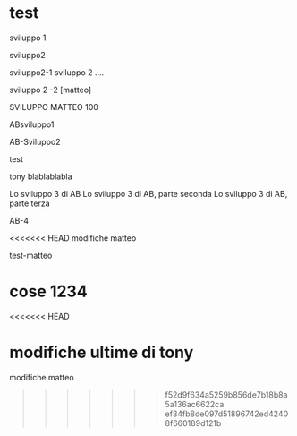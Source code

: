 # test

 sviluppo 1


 sviluppo2

 
 sviluppo2-1
 sviluppo 2 ....
 
  sviluppo 2 -2 [matteo] 
  
  SVILUPPO MATTEO 100
 
 ABsviluppo1
 
 AB-Sviluppo2
 
test

tony blablablabla


Lo sviluppo 3 di AB
Lo sviluppo 3 di AB, parte seconda
Lo sviluppo 3 di AB, parte terza

AB-4


<<<<<<< HEAD
modifiche matteo

test-matteo

cose 1234
=======
<<<<<<< HEAD

modifiche ultime di tony
=======
modifiche matteo
>>>>>>> f52d9f634a5259b856de7b18b8a5a136ac6622ca
>>>>>>> ef34fb8de097d51896742ed42408f660189d121b

